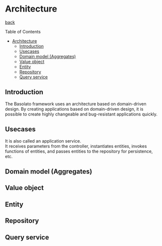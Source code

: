 Architecture
===
[back](../../README.md)

Table of Contents

<!--ts-->
   * [Architecture](#architecture)
      * [Introduction](#introduction)
      * [Usecases](#usecases)
      * [Domain model (Aggregates)](#domain-model-aggregates)
      * [Value object](#value-object)
      * [Entity](#entity)
      * [Repository](#repository)
      * [Query service](#query-service)

<!-- Added by: root, at: Fri Dec 31 11:50:18 UTC 2021 -->

<!--te-->

## Introduction
The Basolato framework uses an architecture based on domain-driven design. By creating applications based on domain-driven design, it is possible to create highly changeable and bug-resistant applications quickly.

## Usecases
It is also called an application service.  
It receives parameters from the controller, instantiates entities, invokes functions of entities, and passes entities to the repository for persistence, etc.

## Domain model (Aggregates)

## Value object

## Entity

## Repository

## Query service
